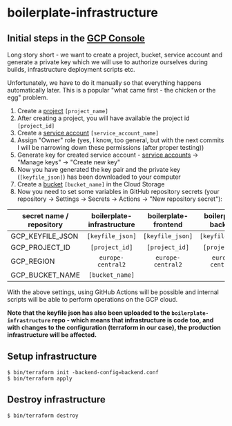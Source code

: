 # boilerplate-infrastructure

## Initial steps in the [GCP Console](https://console.cloud.google.com)

Long story short - we want to create a project, bucket, service account and generate a private key which 
we will use to authorize ourselves during builds, infrastructure deployment scripts etc.

Unfortunately, we have to do it manually so that everything happens automatically later.
This is a popular "what came first - the chicken or the egg" problem.

1. Create a [project](https://console.cloud.google.com/projectcreate) `[project_name]`
2. After creating a project, you will have available the project id `[project_id]`
2. Create a [service account](https://console.cloud.google.com/iam-admin/serviceaccounts/create) `[service_account_name]`
3. Assign "Owner" role (yes, I know, too general, but with the next commits I will be narrowing down these permissions (after proper testing))
4. Generate key for created service account - [service accounts](https://console.cloud.google.com/iam-admin/serviceaccounts) -> "Manage keys" -> "Create new key"
5. Now you have generated the key pair and the private key (`[keyfile_json]`) has been downloaded to your computer
6. Create a [bucket](https://console.cloud.google.com/storage/create-bucket) `[bucket_name]` in the Cloud Storage
7. Now you need to set some variables in GitHub repository secrets (your repository -> Settings -> Secrets -> Actions -> "New repository secret"):

| secret name / repository | boilerplate-infrastructure | boilerplate-frontend | boilerplate-backend |
| ------------------------ |           :---:            |        :---:         |        :---:        |
| GCP_KEYFILE_JSON         | `[keyfile_json]`           | `[keyfile_json]`     | `[keyfile_json]`    |
| GCP_PROJECT_ID           | `[project_id]`             | `[project_id]`       | `[project_id]`      |
| GCP_REGION               | `europe-central2`          | `europe-central2`    | `europe-central2`   |
| GCP_BUCKET_NAME          | `[bucket_name]`            |                      |                     |

With the above settings, using GitHub Actions will be possible and internal scripts will be able to perform operations on the GCP cloud.

**Note that the keyfile json has also been uploaded to the `boilerplate-infrastructure` repo - which means that infrastructure is code too, 
and with changes to the configuration (terraform in our case), the production infrastructure will be affected.**

## Setup infrastructure

```shell
$ bin/terraform init -backend-config=backend.conf
$ bin/terraform apply
```

## Destroy infrastructure

```shell
$ bin/terraform destroy
```

